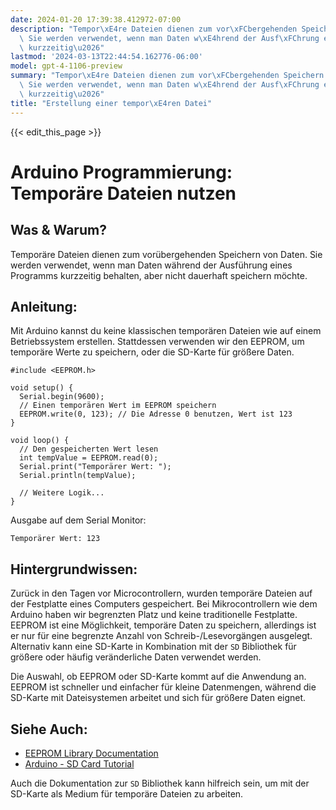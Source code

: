 ```yaml
---
date: 2024-01-20 17:39:38.412972-07:00
description: "Tempor\xE4re Dateien dienen zum vor\xFCbergehenden Speichern von Daten.\
  \ Sie werden verwendet, wenn man Daten w\xE4hrend der Ausf\xFChrung eines Programms\
  \ kurzzeitig\u2026"
lastmod: '2024-03-13T22:44:54.162776-06:00'
model: gpt-4-1106-preview
summary: "Tempor\xE4re Dateien dienen zum vor\xFCbergehenden Speichern von Daten.\
  \ Sie werden verwendet, wenn man Daten w\xE4hrend der Ausf\xFChrung eines Programms\
  \ kurzzeitig\u2026"
title: "Erstellung einer tempor\xE4ren Datei"
---
```


{{< edit_this_page >}}

# Arduino Programmierung: Temporäre Dateien nutzen

## Was & Warum?
Temporäre Dateien dienen zum vorübergehenden Speichern von Daten. Sie werden verwendet, wenn man Daten während der Ausführung eines Programms kurzzeitig behalten, aber nicht dauerhaft speichern möchte.

## Anleitung:
Mit Arduino kannst du keine klassischen temporären Dateien wie auf einem Betriebssystem erstellen. Stattdessen verwenden wir den EEPROM, um temporäre Werte zu speichern, oder die SD-Karte für größere Daten.

```Arduino
#include <EEPROM.h>

void setup() {
  Serial.begin(9600);
  // Einen temporären Wert im EEPROM speichern
  EEPROM.write(0, 123); // Die Adresse 0 benutzen, Wert ist 123
}

void loop() {
  // Den gespeicherten Wert lesen
  int tempValue = EEPROM.read(0);
  Serial.print("Temporärer Wert: ");
  Serial.println(tempValue);
  
  // Weitere Logik...
}
```
Ausgabe auf dem Serial Monitor: 
```
Temporärer Wert: 123
```

## Hintergrundwissen:
Zurück in den Tagen vor Microcontrollern, wurden temporäre Dateien auf der Festplatte eines Computers gespeichert. Bei Mikrocontrollern wie dem Arduino haben wir begrenzten Platz und keine traditionelle Festplatte. EEPROM ist eine Möglichkeit, temporäre Daten zu speichern, allerdings ist er nur für eine begrenzte Anzahl von Schreib-/Lesevorgängen ausgelegt. Alternativ kann eine SD-Karte in Kombination mit der `SD` Bibliothek für größere oder häufig veränderliche Daten verwendet werden.

Die Auswahl, ob EEPROM oder SD-Karte kommt auf die Anwendung an. EEPROM ist schneller und einfacher für kleine Datenmengen, während die SD-Karte mit Dateisystemen arbeitet und sich für größere Daten eignet.

## Siehe Auch:
- [EEPROM Library Documentation](https://www.arduino.cc/en/Reference/EEPROM)
- [Arduino - SD Card Tutorial](https://www.arduino.cc/en/Tutorial/LibraryExamples/ReadWrite)

Auch die Dokumentation zur `SD` Bibliothek kann hilfreich sein, um mit der SD-Karte als Medium für temporäre Dateien zu arbeiten.

